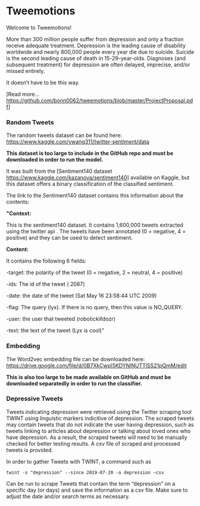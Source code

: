 # Tweemotions

Welcome to Tweemotions! 

More than 300 million people suffer from depression and only a fraction receive adequate treatment.  Depression is the leading cause of disability worldwide and nearly 800,000 people every year die due to suicide. Suicide is the second leading cause of death in 15-29-year-olds. Diagnoses (and subsequent treatment) for depression are often delayed, imprecise, and/or missed entirely.

It doesn’t have to be this way. 

[Read more... https://github.com/bonn0062/tweemotions/blob/master/ProjectProposal.pdf]

### Random Tweets
The random tweets dataset can be found here:
https://www.kaggle.com/ywang311/twitter-sentiment/data

**This dataset is too large to include in the GitHub repo and must be downloaded in order to run the model.**

It was built from the [Sentiment140 dataset https://www.kaggle.com/kazanova/sentiment140] available on Kaggle, but this dataset offers a binary classification of the classified sentiment. 

The link to the Sentiment140 dataset contains this information about the contents:

**"Context:**

This is the sentiment140 dataset. It contains 1,600,000 tweets extracted using the twitter api . The tweets have been annotated (0 = negative, 4 = positive) and they can be used to detect sentiment.

**Content:**

It contains the following 6 fields:

-target: the polarity of the tweet (0 = negative, 2 = neutral, 4 = positive)

-ids: The id of the tweet ( 2087)

-date: the date of the tweet (Sat May 16 23:58:44 UTC 2009)

-flag: The query (lyx). If there is no query, then this value is NO_QUERY.

-user: the user that tweeted (robotickilldozr)

-text: the text of the tweet (Lyx is cool)"

### Embedding 

The Word2vec embedding file can be downloaded here:
https://drive.google.com/file/d/0B7XkCwpI5KDYNlNUTTlSS21pQmM/edit

**This is also too large to be made available on GitHub and must be downloaded separatedly in order to run the classifier.**

### Depressive Tweets

Tweets indicating depression were retrieved using the Twitter scraping tool TWINT using linguistic markers indicitive of depression. The scraped tweets may contain tweets that do not indicate the user having depression, such as tweets linking to articles about depression or talking about loved ones who have depression. As a result, the scraped tweets will need to be manually checked for better testing results. A csv file of scraped and processed tweets is provided.

In order to gather Tweets with TWINT, a command such as 

`twint -s "depression" --since 2019-07-20 -o depression —csv`

Can be run to scrape Tweets that contain the term “depression” on a specific day (or days) and save the information as a csv file. Make sure to adjust the date and/or search terms as necessary.



